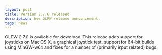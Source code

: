 ```yaml
---
layout: post
title: Version 2.7.6 released
description: New GLFW release announcement.
tags: news
---
```


GLFW 2.7.6 is available for download.  This release adds support for
joysticks on Mac OS X, a graphical joystick test, support for 64-bit
builds using MinGW-w64 and fixes for a number of (primarily input
related) bugs.
